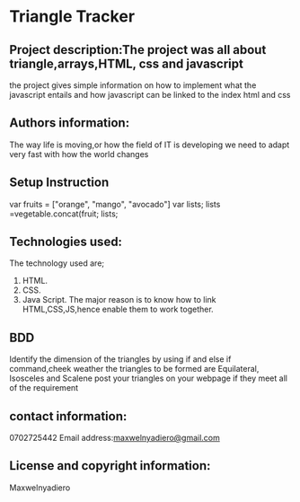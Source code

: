 # Triangle Tracker

## Project description:The project was all about triangle,arrays,HTML, css and javascript
the project gives simple information on how to implement what the javascript entails and how javascript can be linked to the index html and css

## Authors information:
The way life is moving,or how the field of IT is developing we need to adapt very fast with how the world changes

## Setup Instruction
var fruits = ["orange", "mango", "avocado"] var lists; lists =vegetable.concat(fruit; lists;

## Technologies used:
The technology used are;
1. HTML.
2. CSS.
3. Java Script.
The major reason is to know how to link HTML,CSS,JS,hence enable them to work together.

## BDD
Identify the dimension of the triangles
by using if and else if command,cheek weather the triangles to be formed are Equilateral, Isosceles and Scalene
post your triangles on your webpage if they meet all of the requirement

## contact information:
0702725442
Email address:maxwelnyadiero@gmail.com

## License and copyright information:
Maxwelnyadiero
